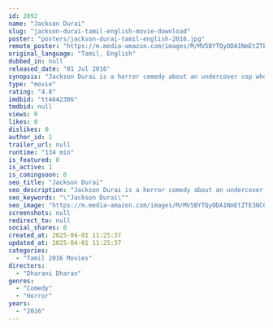 ```yaml
---
id: 2092
name: "Jackson Durai"
slug: "jackson-durai-tamil-english-movie-download"
poster: "posters/jackson-durai-tamil-english-2016.jpg"
remote_poster: "https://m.media-amazon.com/images/M/MV5BYTQyODA1NmEtZTE3NC00ODE0LWFhNDMtZGZmYWMwYTkyZjYzXkEyXkFqcGdeQXVyMTEzNzg0Mjkx._V1_SX300.jpg"
original_language: "Tamil, English"
dubbed_in: null
released_date: "01 Jul 2016"
synopsis: "Jackson Durai is a horror comedy about an undercover cop who goes for investigation to a village that has been haunted for more than a century."
type: "movie"
rating: "4.8"
imdbid: "tt4642386"
tmdbid: null
views: 0
likes: 0
dislikes: 0
author_id: 1
trailer_url: null
runtime: "134 min"
is_featured: 0
is_active: 1
is_comingsoon: 0
seo_title: "Jackson Durai"
seo_description: "Jackson Durai is a horror comedy about an undercover cop who goes for investigation to a village that has been haunted for more than a century."
seo_keywords: "\"Jackson Durai\""
seo_image: "https://m.media-amazon.com/images/M/MV5BYTQyODA1NmEtZTE3NC00ODE0LWFhNDMtZGZmYWMwYTkyZjYzXkEyXkFqcGdeQXVyMTEzNzg0Mjkx._V1_SX300.jpg"
screenshots: null
redirect_to: null
social_shares: 0
created_at: 2025-04-01 11:25:37
updated_at: 2025-04-01 11:25:37
categories:
  - "Tamil 2016 Movies"
directors:
  - "Dharani Dharan"
genres:
  - "Comedy"
  - "Horror"
years:
  - "2016"
---
```

